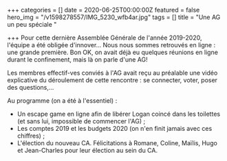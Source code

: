 +++
categories = []
date = 2020-06-25T00:00:00Z
featured = false
hero_img = "/v1598278557/IMG_5230_wfb4ar.jpg"
tags = []
title = "Une AG un peu spéciale "

+++
Pour cette dernière Assemblée Générale de l'année 2019-2020, l'équipe a été obligée d'innover... Nous nous sommes retrouvés en ligne : une grande première. Bon OK, on avait déjà eu quelques réunions en ligne durant le confinement, mais là on parle d'une AG!   
  
Les membres effectif-ves conviés à l'AG avait reçu au préalable une vidéo explicative du déroulement de cette rencontre : se connecter, voter, poser des questions,...   
  
Au programme (on a été à l'essentiel) : 

* Un escape game en ligne afin de libérer Logan coincé dans les toilettes (et sans lui, impossible de commencer l'AG) ;
* Les comptes 2019 et les budgets 2020 (on n'en finit jamais avec ces chiffres) ;
* L'élection du nouveau CA. Félicitations à Romane, Coline, Maïlis, Hugo et Jean-Charles pour leur élection au sein du CA.